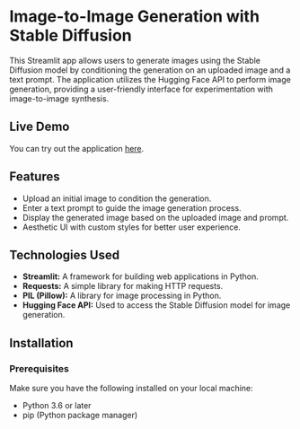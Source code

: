 # Image-to-Image Generation with Stable Diffusion

This Streamlit app allows users to generate images using the Stable Diffusion model by conditioning the generation on an uploaded image and a text prompt. The application utilizes the Hugging Face API to perform image generation, providing a user-friendly interface for experimentation with image-to-image synthesis.

## Live Demo

You can try out the application [here](https://blank-app-n07r6aj9j0o.streamlit.app/).

## Features

- Upload an initial image to condition the generation.
- Enter a text prompt to guide the image generation process.
- Display the generated image based on the uploaded image and prompt.
- Aesthetic UI with custom styles for better user experience.

## Technologies Used

- **Streamlit:** A framework for building web applications in Python.
- **Requests:** A simple library for making HTTP requests.
- **PIL (Pillow):** A library for image processing in Python.
- **Hugging Face API:** Used to access the Stable Diffusion model for image generation.

## Installation

### Prerequisites

Make sure you have the following installed on your local machine:

- Python 3.6 or later
- pip (Python package manager)
